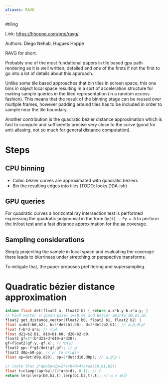 ```yaml
---
aliases: RAVG
---
```


#tiling 

Link: https://hhoppe.com/proj/ravg/

Authors: Diego Nehab, Hugues Hoppe 

RAVG for short. 

Probably one of the most fundational papers in tile based gpu path rendering as it is well written, detailed and one of the firsts if not the first to go into a lot of details about this approach. 

Unlike some tile based approaches that bin tiles in screen space, this one bins in object local space resulting in a sort of acceleration structure for making sample queries in the tiled representation (in a random access fashion). This means that the result of the binning stage can be reused over multiple frames, however padding around tiles has to be included in order to sample near the tile boundary.

Another contribution is the quadratic bézier distance approximation which is fast to compute and sufficiently precise very close to the curve (good for anti-aliasing, not so much for general distance computation).


# Steps 

## CPU binning 
 
- Cubic bézier curves are approximated with quadratic béziers
- Bin the resulting edges into tiles (TODO: looks DDA-ish)

## GPU queries

For quadratic curves a horizontal ray intersection test is performed expressing the quadratic polynomial in the form `Qy(t) - Py = 0` to perform the in/out test and a fast distance approximation for the aa coverage. 

## Sampling considerations 

Simply projecting the sample in local space and evaluating the coverage there leads to blurriness under stretching or perspective transforms.

To mitigate that, the paper proposes prefiltering and supersampling. 

# Quadratic bézier distance approximation 

```C
inline float det(float2 a, float2 b) { return a.x*b.y-b.x*a.y; }
// Find vector 𝑣𝑖 given pixel 𝑝=(0,0) and Bézier points 𝑏0,𝑏1,𝑏2.
float2 get_distance_vector(float2 b0, float2 b1, float2 b2) {
float a=det(b0,b2), b=2*det(b1,b0), d=2*det(b2,b1); // 𝛼,𝛽,𝛿(𝑝)
float f=b*d-a*a; // 𝑓(𝑝)
float d21=b2-b1, d10=b1-b0, d20=b2-b0;
float2 gf=2*(b*d21+d*d10+a*d20);
gf=float2(gf.y,-gf.x); // ∇𝑓(𝑝)
float2 pp=-f*gf/dot(gf,gf); // 𝑝′
float2 d0p=b0-pp; // 𝑝′ to origin
float ap=det(d0p,d20), bp=2*det(d10,d0p); // 𝛼,𝛽(𝑝′)

// (note that 2*ap+bp+dp=2*a+b+d=4*area(b0,b1,b2))
float t=clamp((ap+bp)/(2*a+b+d), 0,1); // 𝑡̅
return lerp(lerp(b0,b1,t),lerp(b1,b2,t),t); // 𝑣𝑖 = 𝑏(𝑡̅)
```
